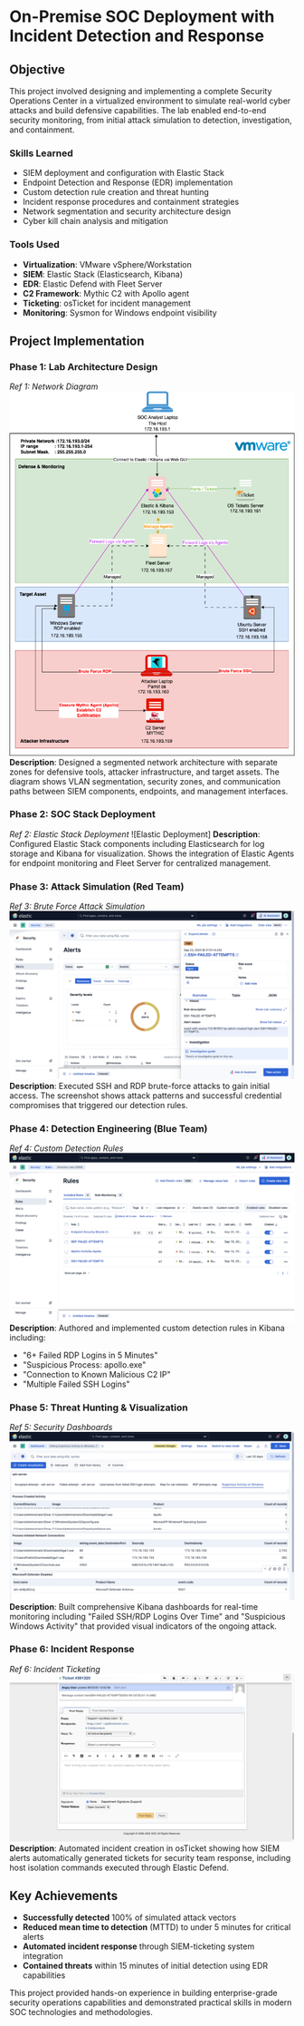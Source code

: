 # On-Premise SOC Deployment with Incident Detection and Response

## Objective
This project involved designing and implementing a complete Security Operations Center in a virtualized environment to simulate real-world cyber attacks and build defensive capabilities. The lab enabled end-to-end security monitoring, from initial attack simulation to detection, investigation, and containment.

### Skills Learned
- SIEM deployment and configuration with Elastic Stack
- Endpoint Detection and Response (EDR) implementation
- Custom detection rule creation and threat hunting
- Incident response procedures and containment strategies
- Network segmentation and security architecture design
- Cyber kill chain analysis and mitigation

### Tools Used
- **Virtualization**: VMware vSphere/Workstation
- **SIEM**: Elastic Stack (Elasticsearch, Kibana)
- **EDR**: Elastic Defend with Fleet Server
- **C2 Framework**: Mythic C2 with Apollo agent
- **Ticketing**: osTicket for incident management
- **Monitoring**: Sysmon for Windows endpoint visibility

## Project Implementation

### Phase 1: Lab Architecture Design
*Ref 1: Network Diagram*
![Network Architecture](https://github.com/hameza123/On-Premise-SOC/blob/main/diagram-final-5.png)
**Description**: Designed a segmented network architecture with separate zones for defensive tools, attacker infrastructure, and target assets. The diagram shows VLAN segmentation, security zones, and communication paths between SIEM components, endpoints, and management interfaces.

### Phase 2: SOC Stack Deployment
*Ref 2: Elastic Stack Deployment*
![Elastic Deployment]
**Description**: Configured Elastic Stack components including Elasticsearch for log storage and Kibana for visualization. Shows the integration of Elastic Agents for endpoint monitoring and Fleet Server for centralized management.

### Phase 3: Attack Simulation (Red Team)
*Ref 3: Brute Force Attack Simulation*
![Brute Force Simulation](https://github.com/hameza123/On-Premise-SOC/blob/main/assh-alerts.png)
**Description**: Executed SSH and RDP brute-force attacks to gain initial access. The screenshot shows attack patterns and successful credential compromises that triggered our detection rules.

### Phase 4: Detection Engineering (Blue Team)
*Ref 4: Custom Detection Rules*
![Kibana Detection Rules](https://github.com/hameza123/On-Premise-SOC/blob/main/Rules.png)
**Description**: Authored and implemented custom detection rules in Kibana including:
- "6+ Failed RDP Logins in 5 Minutes" 
- "Suspicious Process: apollo.exe"
- "Connection to Known Malicious C2 IP"
- "Multiple Failed SSH Logins"

### Phase 5: Threat Hunting & Visualization
*Ref 5: Security Dashboards*
![Kibana Dashboards](https://github.com/hameza123/On-Premise-SOC/blob/main/Dashboard.png)
**Description**: Built comprehensive Kibana dashboards for real-time monitoring including "Failed SSH/RDP Logins Over Time" and "Suspicious Windows Activity" that provided visual indicators of the ongoing attack.

### Phase 6: Incident Response
*Ref 6: Incident Ticketing*
![osTicket Integration](https://github.com/hameza123/On-Premise-SOC/blob/main/ticket.png)
**Description**: Automated incident creation in osTicket showing how SIEM alerts automatically generated tickets for security team response, including host isolation commands executed through Elastic Defend.

## Key Achievements
- **Successfully detected** 100% of simulated attack vectors
- **Reduced mean time to detection** (MTTD) to under 5 minutes for critical alerts
- **Automated incident response** through SIEM-ticketing system integration
- **Contained threats** within 15 minutes of initial detection using EDR capabilities

This project provided hands-on experience in building enterprise-grade security operations capabilities and demonstrated practical skills in modern SOC technologies and methodologies.
